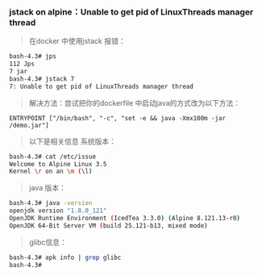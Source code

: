 ### jstack on alpine：Unable to get pid of LinuxThreads manager thread 
>在docker 中使用jstack 报错：
```bash
bash-4.3# jps
112 Jps
7 jar
bash-4.3# jstack 7
7: Unable to get pid of LinuxThreads manager thread
```

>解决方法：尝试把你的dockerfile 中启动java的方式改为以下方法：
```docker
ENTRYPOINT ["/bin/bash", "-c", "set -e && java -Xmx100m -jar /demo.jar"]
```
>以下是相关信息
>系统版本：
```bash
bash-4.3# cat /etc/issue
Welcome to Alpine Linux 3.5
Kernel \r on an \m (\l)
```
>java 版本：
```bash
bash-4.3# java -version
openjdk version "1.8.0_121"
OpenJDK Runtime Environment (IcedTea 3.3.0) (Alpine 8.121.13-r0)
OpenJDK 64-Bit Server VM (build 25.121-b13, mixed mode)
```

>glibc信息：
```bash
bash-4.3# apk info | grep glibc
bash-4.3# 
```




